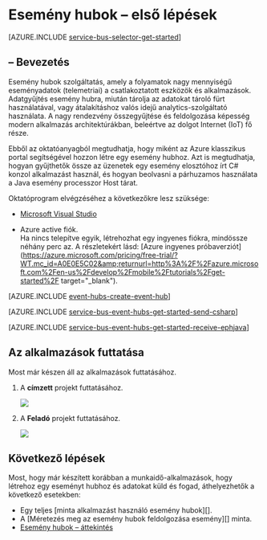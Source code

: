 <properties
    pageTitle="Első lépések az esemény hubok C# |} Microsoft Azure"
    description="Ezen oktatóprogram lépéseiből Azure esemény csomópontok, használatának első lépései események C# válna őket a EventProcessorHost használatával Java-ban."
    services="event-hubs"
    documentationCenter=""
    authors="jtaubensee"
    manager="timlt"
    editor=""/>

<tags
    ms.service="event-hubs"
    ms.workload="na"
    ms.tgt_pltfrm="na"
    ms.devlang="na"
    ms.topic="hero-article"
    ms.date="09/27/2016"
    ms.author="jotaub;sethm"/>

# <a name="get-started-with-event-hubs"></a>Esemény hubok – első lépések

[AZURE.INCLUDE [service-bus-selector-get-started](../../includes/service-bus-selector-get-started.md)]

## <a name="introduction"></a>– Bevezetés

Esemény hubok szolgáltatás, amely a folyamatok nagy mennyiségű eseményadatok (telemetriai) a csatlakoztatott eszközök és alkalmazások. Adatgyűjtés esemény hubra, miután tárolja az adatokat tároló fürt használatával, vagy átalakításhoz valós idejű analytics-szolgáltató használata. A nagy rendezvény összegyűjtése és feldolgozása képesség modern alkalmazás architektúrákban, beleértve az dolgot Internet (IoT) fő része.

Ebből az oktatóanyagból megtudhatja, hogy miként az Azure klasszikus portal segítségével hozzon létre egy esemény hubhoz. Azt is megtudhatja, hogyan gyűjthetők össze az üzenetek egy esemény elosztóhoz írt C# konzol alkalmazást használ, és hogyan beolvasni a párhuzamos használata a Java esemény processzor Host tárat.

Oktatóprogram elvégzéséhez a következőkre lesz szüksége:

+ [Microsoft Visual Studio](http://visualstudio.com)

+ Azure active fiók. <br/>Ha nincs telepítve egyik, létrehozhat egy ingyenes fiókra, mindössze néhány perc az. A részletekért lásd: [Azure ingyenes próbaverziót](https://azure.microsoft.com/pricing/free-trial/?WT.mc_id=A0E0E5C02&amp;returnurl=http%3A%2F%2Fazure.microsoft.com%2Fen-us%2Fdevelop%2Fmobile%2Ftutorials%2Fget-started%2F target="_blank").

[AZURE.INCLUDE [event-hubs-create-event-hub](../../includes/event-hubs-create-event-hub.md)]

[AZURE.INCLUDE [service-bus-event-hubs-get-started-send-csharp](../../includes/service-bus-event-hubs-get-started-send-csharp.md)]

[AZURE.INCLUDE [service-bus-event-hubs-get-started-receive-ephjava](../../includes/service-bus-event-hubs-get-started-receive-ephjava.md)]

## <a name="run-the-applications"></a>Az alkalmazások futtatása

Most már készen áll az alkalmazások futtatásához.

1.  A **címzett** projekt futtatásához.

    ![][21]

2.  A **Feladó** projekt futtatásához.

    ![][22]

## <a name="next-steps"></a>Következő lépések

Most, hogy már készített korábban a munkaidő-alkalmazások, hogy létrehoz egy eseményt hubhoz és adatokat küld és fogad, áthelyezhetők a következő esetekben:

- Egy teljes [minta alkalmazást használó esemény hubok][].
- A [Méretezés meg az esemény hubok feldolgozása esemény][] minta.
- [Esemény hubok – áttekintés][]

<!-- Images. -->
[21]: ./media/event-hubs-csharp-ephjava-getstarted/ephjava.png
[22]: ./media/event-hubs-csharp-ephjava-getstarted/cs-send.png

<!-- Links -->
[Azure classic portal]: https://manage.windowsazure.com/
[Esemény hubok – áttekintés]: event-hubs-overview.md
[Esemény hubok használó minta alkalmazás]: https://code.msdn.microsoft.com/Service-Bus-Event-Hub-286fd097
[Esemény feldolgozása az esemény hubok méretezése]: https://code.msdn.microsoft.com/Service-Bus-Event-Hub-45f43fc3
